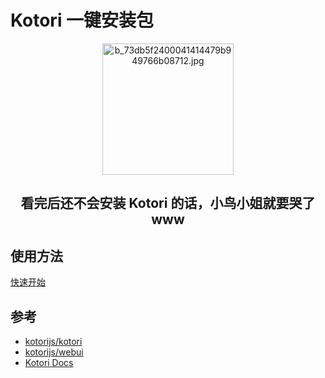 # Kotori 一键安装包

<!-- markdownlint-disable -->

<div align="center">
  <img src="https://pic.imgdb.cn/item/666313795e6d1bfa056104cd.jpg" alt="b_73db5f2400041414479b949766b08712.jpg" width="210">

## 看完后还不会安装 Kotori 的话，小鸟小姐就要哭了 www

</div>

<!-- markdownlint-enable -->

## 使用方法

[快速开始](https://kotori.js.org/basic/start.html)

## 参考

- [kotorijs/kotori](https://github.com/kotorijs/kotori)
- [kotorijs/webui](https://github.com/kotorijs/webui)
- [Kotori Docs](https://kotori.js.org/)

